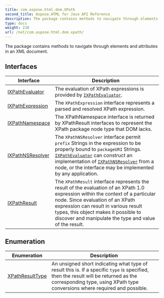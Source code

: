 ```yaml
---
title: com.aspose.html.dom.XPath
second_title: Aspose.HTML for Java API Reference
description: The package contains methods to navigate through elements and attributes in an XML document
type: docs
weight: 210
url: /net/com.aspose.html.dom.xpath/
---
```

The package contains methods to navigate through elements and attributes in an XML document.

## Interfaces

| Interface | Description |
| --- | --- |
| [IXPathEvaluator](./ixpathevaluator/) | The evaluation of XPath expressions is provided by [`IXPathEvaluator`](../com.aspose.html.dom.xpath/ixpathevaluator/). |
| [IXPathExpression](./ixpathexpression/) | The `XPathExpression` interface represents a parsed and resolved XPath expression. |
| [IXPathNamespace](./ixpathpackage/) | The XPathNamespace interface is returned by XPathResult interfaces to represent the XPath package node type that DOM lacks. |
| [IXPathNSResolver](./ixpathnsresolver/) | The `XPathNSResolver` interface permit `prefix` Strings in the expression to be properly bound to `packageURI` Strings. [`IXPathEvaluator`](../com.aspose.html.dom.xpath/ixpathevaluator/) can construct an implementation of [`IXPathNSResolver`](../com.aspose.html.dom.xpath/ixpathnsresolver/) from a node, or the interface may be implemented by any application. |
| [IXPathResult](./ixpathresult/) | The `XPathResult` interface represents the result of the evaluation of an XPath 1.0 expression within the context of a particular node. Since evaluation of an XPath expression can result in various result types, this object makes it possible to discover and manipulate the type and value of the result. |
## Enumeration

| Enumeration | Description |
| --- | --- |
| [XPathResultType](./xpathresulttype/) | An unsigned short indicating what type of result this is. If a specific `type` is specified, then the result will be returned as the corresponding type, using XPath type conversions where required and possible. |

